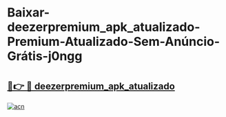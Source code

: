 # Baixar-deezerpremium_apk_atualizado-Premium-Atualizado-Sem-Anúncio-Grátis-j0ngg

# <h2><a href="https://03msmg.esa.edu.pl?src=deezerpremium_apk_atualizado&ref=j0ngg">🔗👉 🔴 deezerpremium_apk_atualizado</a></h2>

[![acn](https://github.com/user-attachments/assets/0f9c940e-d8b0-45ae-aac7-cd30a18b3e1c)](https://03msmg.esa.edu.pl?src=deezerpremium_apk_atualizado&ref=j0ngg)

